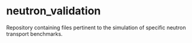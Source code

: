 # neutron_validation
Repository containing files pertinent to the simulation of specific neutron transport benchmarks. 
